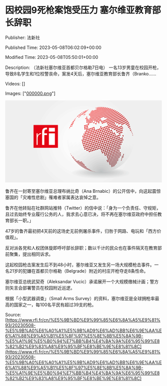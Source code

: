 # 因校园9死枪案饱受压力 塞尔维亚教育部长辞职

Publisher: 法新社

Published Time: 2023-05-08T06:02:09+00:00

Modified Time: 2023-05-08T05:50:01+00:00

Description: （法新社塞尔维亚首都贝尔格勒7日电） 一名13岁男童在校园开枪，导致8名学生和1位校警丧命，案发4天后，塞尔维亚教育部长鲁齐（Branko……

Videos: []

Images: ["[000000.png](000000.png)"]

<!--METADATA-->

![](../Images/rficn/2023-05-08T06-02-09-00-00/000000.png)

鲁齐在一封寄至塞尔维亚总理布纳比奇（Ana Brnabic）的公开信中，向这起震惊塞国的「灾难性悲剧」罹难者家属表达哀悼之意。

鲁齐在他转贴在社群网站推特（Twitter）的信中说：「身为一个负责任、守规矩，且过去始终专业履行公务的人，我求去心意已决，将不再在塞尔维亚政府中担任教育部长一职。」

47岁的鲁齐最初把4天前的这场史无前例屠杀事件，归咎于网路、电玩和「西方价值观」。

反对派各党和人权团体旋即呼吁部长辞职；数以千计的民众也在事件隔天在教育部前聚集，提出相同诉求。

这起校园枪击案发生后不到48小时，塞尔维亚又发生另一场大规模枪击事件。一名21岁的犯嫌在首都贝尔格勒（Belgrade）附近的村庄开枪夺走8条性命。

塞尔维亚总统武契奇（Aleksandar Vucic）承诺展开一个大规模缴械计画；警方则矢言会部署警员在校园附近巡逻。

根据「小型武器调查」（Small Arms Survey）的资料，塞尔维亚是全球拥枪率最高的国家之一，每100名平民有超过39支的枪。

Source: [https://www.rfi.fr/cn/%E5%9B%BD%E9%99%85%E6%8A%A5%E9%81%93/20230508-%E5%9B%A0%E6%A0%A1%E5%9B%AD9%E6%AD%BB%E6%9E%AA%E6%A1%88%E9%A5%B1%E5%8F%97%E5%8E%8B%E5%8A%9B-%E5%A1%9E%E5%B0%94%E7%BB%B4%E4%BA%9A%E6%95%99%E8%82%B2%E9%83%A8%E9%95%BF%E8%BE%9E%E8%81%8C](https://www.rfi.fr/cn/%E5%9B%BD%E9%99%85%E6%8A%A5%E9%81%93/20230508-%E5%9B%A0%E6%A0%A1%E5%9B%AD9%E6%AD%BB%E6%9E%AA%E6%A1%88%E9%A5%B1%E5%8F%97%E5%8E%8B%E5%8A%9B-%E5%A1%9E%E5%B0%94%E7%BB%B4%E4%BA%9A%E6%95%99%E8%82%B2%E9%83%A8%E9%95%BF%E8%BE%9E%E8%81%8C)